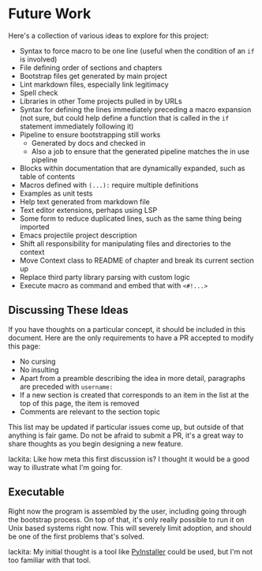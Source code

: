 # Future Work

Here's a collection of various ideas to explore for this project:

* Syntax to force macro to be one line (useful when the condition of an `if` is involved)
* File defining order of sections and chapters
* Bootstrap files get generated by main project
* Lint markdown files, especially link legitimacy
* Spell check
* Libraries in other Tome projects pulled in by URLs
* Syntax for defining the lines immediately preceding a macro expansion (not sure, but could help define a function that is called in the `if` statement immediately following it)
* Pipeline to ensure bootstrapping still works
  - Generated by docs and checked in
  - Also a job to ensure that the generated pipeline matches the in use pipeline
* Blocks within documentation that are dynamically expanded, such as table of contents
* Macros defined with `(...):` require multiple definitions
* Examples as unit tests
* Help text generated from markdown file
* Text editor extensions, perhaps using LSP
* Some form to reduce duplicated lines, such as the same thing being imported
* Emacs projectile project description
* Shift all responsibility for manipulating files and directories to the context
* Move Context class to README of chapter and break its current section up
* Replace third party library parsing with custom logic
* Execute macro as command and embed that with `<#!...>`

## Discussing These Ideas

If you have thoughts on a particular concept, it should be included in this document. Here are the only requirements to have a PR accepted to modify this page:

* No cursing
* No insulting
* Apart from a preamble describing the idea in more detail, paragraphs are preceded with `username:`
* If a new section is created that corresponds to an item in the list at the top of this page, the item is removed
* Comments are relevant to the section topic

This list may be updated if particular issues come up, but outside of that anything is fair game. Do not be afraid to submit a PR, it's a great way to share thoughts as you begin designing a new feature.

lackita: Like how meta this first discussion is? I thought it would be a good way to illustrate what I'm going for.

## Executable

Right now the program is assembled by the user, including going through the bootstrap process. On top of that, it's only really possible to run it on Unix based systems right now. This will severely limit adoption, and should be one of the first problems that's solved.

lackita: My initial thought is a tool like [PyInstaller](https://pyinstaller.org/en/stable/) could be used, but I'm not too familiar with that tool.
